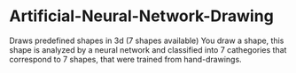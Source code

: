 # Artificial-Neural-Network-Drawing
Draws predefined shapes in 3d (7 shapes available)
You draw a shape, this shape is analyzed by a neural network and classified into 7 
cathegories that correspond to 7 shapes, that were trained from hand-drawings. 

